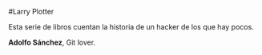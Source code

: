 #Larry Plotter

Esta serie de libros cuentan la historia de un hacker de los que hay pocos.

**Adolfo Sánchez**, Git lover.

